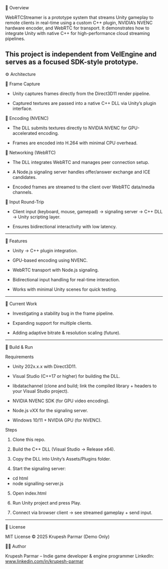 📌 Overview

WebRTCStreamer is a prototype system that streams Unity gameplay to remote clients in real-time using a custom C++ plugin, NVIDIA’s NVENC hardware encoder, and WebRTC for transport. It demonstrates how to integrate Unity with native C++ for high-performance cloud streaming pipelines.

This project is independent from VelEngine and serves as a focused SDK-style prototype.
---------------------------------------------------------------------------------------------------------
⚙️ Architecture

🔹 Frame Capture
- Unity captures frames directly from the Direct3D11 render pipeline.

- Captured textures are passed into a native C++ DLL via Unity’s plugin interface.

🔹 Encoding (NVENC)

- The DLL submits textures directly to NVIDIA NVENC for GPU-accelerated encoding.

- Frames are encoded into H.264 with minimal CPU overhead.

🔹 Networking (WebRTC)

- The DLL integrates WebRTC and manages peer connection setup.

- A Node.js signaling server handles offer/answer exchange and ICE candidates.

- Encoded frames are streamed to the client over WebRTC data/media channels.

🔹 Input Round-Trip

- Client input (keyboard, mouse, gamepad) → signaling server → C++ DLL → Unity scripting layer.

- Ensures bidirectional interactivity with low latency.
---------------------------------------------------------------------------------------------------------
🚀 Features

- Unity → C++ plugin integration.

- GPU-based encoding using NVENC.

- WebRTC transport with Node.js signaling.

- Bidirectional input handling for real-time interaction.

- Works with minimal Unity scenes for quick testing.
---------------------------------------------------------------------------------------------------------
🐞 Current Work

- Investigating a stability bug in the frame pipeline.

- Expanding support for multiple clients.

- Adding adaptive bitrate & resolution scaling (future).
---------------------------------------------------------------------------------------------------------
🔧 Build & Run

Requirements

- Unity 202x.x.x with Direct3D11.

- Visual Studio (C++17 or higher) for building the DLL.

- libdatachannel
 (clone and build; link the compiled library + headers to your Visual Studio project).

- NVIDIA NVENC SDK (for GPU video encoding).

- Node.js vXX for the signaling server.

- Windows 10/11 + NVIDIA GPU (for NVENC).

Steps

1. Clone this repo.

2. Build the C++ DLL (Visual Studio → Release x64).
   
3. Copy the DLL into Unity’s Assets/Plugins folder.

4. Start the signaling server:
- cd html
- node signalling-server.js

5. Open index.html

6. Run Unity project and press Play.

7. Connect via browser client → see streamed gameplay + send input.
---------------------------------------------------------------------------------------------------------
📜 License

MIT License © 2025 Krupesh Parmar
(Demo Only)

🧑‍💻 Author

Krupesh Parmar – Indie game developer & engine programmer
LinkedIn: www.linkedin.com/in/krupesh-parmar
